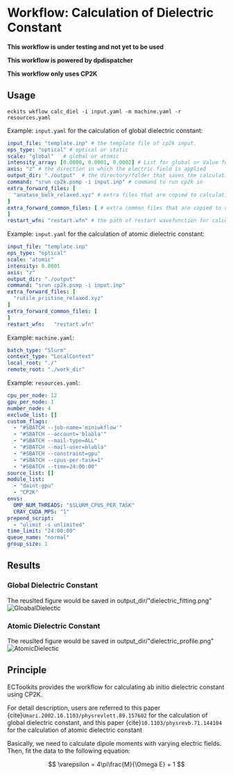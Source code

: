 # Workflow: Calculation of Dielectric Constant

**This workflow is under testing and not yet to be used**

**This workflow is powered by dpdispatcher**

**This workflow only uses CP2K**


## Usage
```shell
eckits wkflow calc_diel -i input.yaml -m machine.yaml -r resources.yaml
```


Example: `input.yaml` for the calculation of global dielectric constant:
```yaml
input_file: "template.inp" # the template file of cp2k input.
eps_type: "optical" # optical or static
scale: "global"   # global or atomic
intensity_array: [0.0000, 0.0001, 0.0002] # List for global or Value for atomic
axis: "z" # the direction in which the electric field is applied
output_dir: "./output"  # the directory/folder that saves the calculations and resutls
command: "srun cp2k.psmp -i input.inp" # command to run cp2k in
extra_forward_files: [
  "anatase_bulk_relaxed.xyz" # extra files that are copied to calculation
]
extra_forward_common_files: [ # extra common files that are copied to calculation
]
restart_wfn: "restart.wfn" # the path of restart wavefunction for calculation
```

Example: `input.yaml` for the calculation of atomic dielectric constant:
```yaml
input_file: "template.inp"
eps_type: "optical"
scale: "atomic"
intensity: 0.0001
axis: "z"
output_dir: "./output"
command: "srun cp2k.psmp -i input.inp"
extra_forward_files: [
  "rutile_pristine_relaxed.xyz"
]
extra_forward_common_files: [
]
restart_wfn:   "restart.wfn"

```

Example: `machine.yaml`:
```yaml
batch_type: "Slurm"
context_type: "LocalContext"
local_root: "./"
remote_root: "./work_dir"
```

Example: `resources.yaml`:
```yaml
cpu_per_node: 12
gpu_per_node: 1
number_node: 4
exclude_list: []
custom_flags:
  - "#SBATCH --job-name='miniwkflow'"
  - "#SBATCH --account='blabla'"
  - "#SBATCH --mail-type=ALL"
  - "#SBATCH --mail-user=blabla"
  - "#SBATCH --constraint=gpu"
  - "#SBATCH --cpus-per-task=1"
  - "#SBATCH --time=24:00:00"
source_list: []
module_list:
  - "daint-gpu"
  - "CP2K"
envs:
  OMP_NUM_THREADS: "$SLURM_CPUS_PER_TASK"
  CRAY_CUDA_MPS: "1"
prepend_script:
  - "ulimit -s unlimited"
time_limit: "24:00:00"
queue_name: "normal"
group_size: 1
```

## Results


### Global Dielectric Constant
The reuslted figure would be saved in output_dir/"dielectric_fitting.png"
![GloabalDielectic](./figures/dielectric_fitting.png)


### Atomic Dielectric Constant
The reuslted figure would be saved in output_dir/"dielectric_profile.png"
![AtomicDielectic](./figures/dielectric_profile.png)


## Principle
ECToolkits provides the workflow for calculating ab initio dielectric constant using CP2K.

For detail description, users are referred to this paper {cite}`Umari.2002.10.1103/physrevlett.89.157602` for the calculation of global dielectric constant,
and this paper {cite}`10.1103/physrevb.71.144104` for the calculation of atomic dielectric constant


Basically, we need to calculate dipole moments with varying electric fields. Then, fit the data to the following equation:

$$
\varepsilon = 4\pi\frac{M}{\Omega E} + 1
$$


